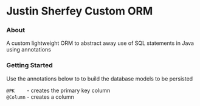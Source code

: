 # Justin Sherfey Custom ORM

### About

A custom lightweight ORM to abstract away use of SQL statements in Java using annotations

### Getting Started

Use the annotations below to to build the database models to be persisted

`@PK    ` - creates the primary key column <br>
`@Column` - creates a column  <br>

